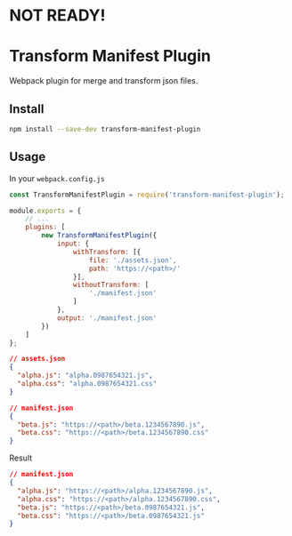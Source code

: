 # NOT READY!

# Transform Manifest Plugin

Webpack plugin for merge and transform json files.

## Install

```bash
npm install --save-dev transform-manifest-plugin
```

## Usage

In your `webpack.config.js`

```javascript
const TransformManifestPlugin = require('transform-manifest-plugin');

module.exports = {
    // ...
    plugins: [
        new TransformManifestPlugin({
            input: {
                withTransform: [{
                    file: './assets.json',
                    path: 'https://<path>/'
                }],
                withoutTransform: [
                    './manifest.json'
                ]
            },
            output: './manifest.json'
        })
    ]
};
```

```json
// assets.json
{
  "alpha.js": "alpha.0987654321.js",
  "alpha.css": "alpha.0987654321.css"
}

// manifest.json
{
  "beta.js": "https://<path>/beta.1234567890.js",
  "beta.css": "https://<path>/beta.1234567890.css"
}
```

Result

```json
// manifest.json
{
  "alpha.js": "https://<path>/alpha.1234567890.js",
  "alpha.css": "https://<path>/alpha.1234567890.css",
  "beta.js": "https://<path>/beta.0987654321.js",
  "beta.css": "https://<path>/beta.0987654321.js"
}
```